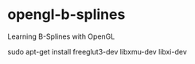 opengl-b-splines
================

Learning B-Splines with OpenGL

sudo apt-get install freeglut3-dev libxmu-dev libxi-dev
